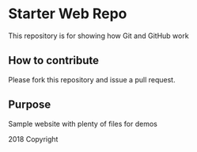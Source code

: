 # Starter Web Repo

This repository is for showing how Git and GitHub work

## How to contribute
Please fork this repository and issue a pull request.

## Purpose

Sample website with plenty of files for demos

2018 Copyright